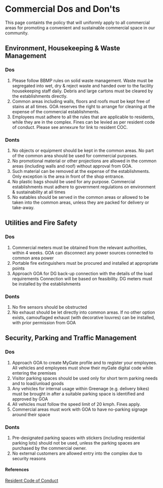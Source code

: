 # Commercial Dos and Don'ts

This page containts the policy that will uniformly apply to all commercial areas for promoting a convenient and sustainable commercial space in our community. 

## Environment, Housekeeping & Waste Management

### Dos

1. Please follow BBMP rules on solid waste management. Waste must be segregated into wet, dry & reject waste and handed over to the facility housekeeping staff daily. Debris and large cartons must be cleared by the establishments directly.
2. Common areas including walls, floors and roofs must be kept free of stains at all times. GOA reserves the right to arrange for cleaning at the expense of the commercial establishments.
3. Employees must adhere to all the rules that are applicable to residents, while they are in the complex. Fines can be levied as per resident code of conduct. Please see annexure for link to resident COC.

### Donts

1. No objects or equipment should  be kept  in the common areas. No part of the common area should be used for commercial purposes.
2. No promotional material or other projections are allowed in the common areas (including walls and roof) without approval from GOA. 
3. Such material can be removed at the expense of the establishments. Only exception is the area  in front of the shop entrance. 
4. No plastic bags should  be used for any purpose. Commercial establishments must adhere to government regulations on environment & sustainability at all times
5. No eatables should be served in the common areas or allowed to be taken into the common areas, unless they are  packed for delivery or take-away.

## Utilities and Fire Safety

### Dos

1. Commercial meters must be obtained from the relevant authorities, within 4 weeks.  GOA can disconnect any power sources connected to common area power
2. Portable fire extinguishers must be procured and installed at appropriate points
3. Approach GOA for DG back-up connection with the details of the load requirements Connection will be based on feasibility. DG meters must be installed by the establishments

### Donts

1. No fire sensors should be obstructed 
2. No exhaust should be let directly into common areas. If no other option exists, camouflaged exhaust (with decorative louvres) can be installed, with prior permission from GOA


## Security, Parking and Traffic Management

### Dos

1. Approach GOA to create MyGate profile and to register your employees. All vehicles and employees must show their myGate digital code while entering the premises
2. Visitor parking spaces should be used only for short term parking needs and to load/unload goods
3. Any vehicles for internal usage within Greenage (e.g. delivery bikes) must be brought in after a suitable parking space is identified and approved by GOA
4. All vehicles must follow the speed limit of 20 kmph. Fines apply.
5. Commercial areas  must work with GOA to have no-parking signage around their space

### Donts

1. Pre-designated parking spaces with stickers (including residential parking lots)  should not be used, unless the parking spaces are purchased by the commercial owner.
2. No external customers are allowed entry into the complex due to security reasons

#### References

[Resident Code of Conduct](https://drive.google.com/file/d/1fa5vsBRZF8dCShzC4NzYWzmmgno8waC-/view)
